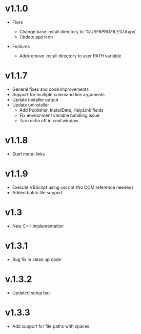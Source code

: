 # v1.1.0
- Fixes
	- Change base install directory to '%USERPROFILE%\Apps'
	- Update app icon

- Features
	- Add/remove install directory to user PATH variable

# v1.1.7
- General fixes and code improvements
- Support for multiple command line arguments
- Update installer output
- Update uninstaller
	- Add Publisher, InstallDate, HelpLink fields
	- Fix environment variable handling issue
	- Turn echo off in cmd window

# v1.1.8
- Start menu links

# v1.1.9
- Execute VBScript using cscript (No COM reference needed)
- Added batch file support

# v1.3
- New C++ implementation

# v1.3.1
- Bug fix in clean up code

# v.1.3.2
- Updated setup.bat

# v1.3.3
- Add support for file paths with spaces

